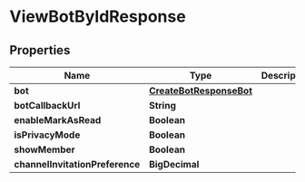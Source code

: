 

# ViewBotByIdResponse


## Properties

Name | Type | Description | Notes
------------ | ------------- | ------------- | -------------
**bot** | [**CreateBotResponseBot**](CreateBotResponseBot.md) |  |  [optional]
**botCallbackUrl** | **String** |  |  [optional]
**enableMarkAsRead** | **Boolean** |  |  [optional]
**isPrivacyMode** | **Boolean** |  |  [optional]
**showMember** | **Boolean** |  |  [optional]
**channelInvitationPreference** | **BigDecimal** |  |  [optional]



